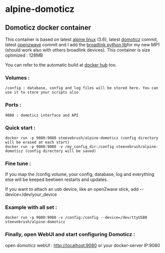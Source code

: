 # alpine-domoticz

## Domoticz docker container
This container is based on latest [alpine linux][1] (3.6), latest [domoticz][2] commit, latest [openzwave][3] commit and I add the [broadlink python lib][6]for my new MP1 (should work also with others broadlink devices).
This container is size optimized : 128MB 

You can refer to the automatic build at [docker hub][4] too.

### Volumes : 

	/config : database, config and log files will be stored here. You can use it to store your scripts also

### Ports :

	9080 : domoticz interface and API


### Quick start :

	docker run -p 9080:9080 steevebrush/alpine-domoticz (config directory will be erased at each start)
	docker run -p 9080:9080 -v /my_config_dir:/config steevebrush/alpine-domoticz (config directory will be saved)

### Fine tune :

If you map the /config volume, your config, database, log and everything else will be keeped beetwen restarts and updates.

If you want to attach an usb device, like an openZwave stick, add --device=/dev/your_device

### Example with all set :

	docker run -p 9080:9080 -v /config:/config --device=/dev/ttyUSB0 steevebrush/alpine-domoticz


### Finally, open WebUI and start configuring Domoticz :
open domoticz webUI : [http://localhost:9080][5] or your docker-server IP:9080

[1]: https://alpinelinux.org
[2]: https://www.domoticz.com
[3]: https://github.com/OpenZWave/open-zwave
[4]: https://hub.docker.com/r/steevebrush/alpine-domoticz/
[5]: http://localhost:9080
[6]: https://github.com/mjg59/python-broadlink

